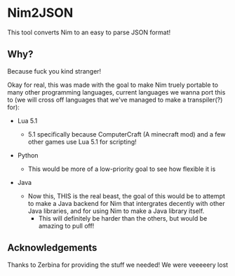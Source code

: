 # Nim2JSON
This tool converts Nim to an easy to parse JSON format!

## Why?
Because fuck you kind stranger!

Okay for real, this was made with the goal to make Nim truely portable to many other programming languages, current languages we wanna port this to (we will cross off languages that we've managed to make a transpiler(?) for):

 * Lua 5.1
   * 5.1 specifically because ComputerCraft (A minecraft mod) and a few other games use Lua 5.1 for scripting!

 * Python
   * This would be more of a low-priority goal to see how flexible it is

 * Java
   * Now this, THIS is the real beast, the goal of this would be to attempt to make a Java backend for Nim that intergrates decently with other Java libraries, and for using Nim to make a Java library itself.
     * This will definitely be harder than the others, but would be amazing to pull off!

## Acknowledgements
Thanks to Zerbina for providing the stuff we needed! We were veeeeery lost